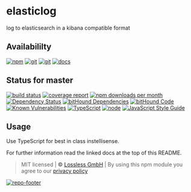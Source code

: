 # elasticlog
log to elasticsearch in a kibana compatible format

## Availabililty
[![npm](https://pushrocks.gitlab.io/assets/repo-button-npm.svg)](https://www.npmjs.com/package/elasticlog)
[![git](https://pushrocks.gitlab.io/assets/repo-button-git.svg)](https://GitLab.com/pushrocks/elasticlog)
[![git](https://pushrocks.gitlab.io/assets/repo-button-mirror.svg)](https://github.com/pushrocks/elasticlog)
[![docs](https://pushrocks.gitlab.io/assets/repo-button-docs.svg)](https://pushrocks.gitlab.io/elasticlog/)

## Status for master
[![build status](https://GitLab.com/pushrocks/elasticlog/badges/master/build.svg)](https://GitLab.com/pushrocks/elasticlog/commits/master)
[![coverage report](https://GitLab.com/pushrocks/elasticlog/badges/master/coverage.svg)](https://GitLab.com/pushrocks/elasticlog/commits/master)
[![npm downloads per month](https://img.shields.io/npm/dm/elasticlog.svg)](https://www.npmjs.com/package/elasticlog)
[![Dependency Status](https://david-dm.org/pushrocks/elasticlog.svg)](https://david-dm.org/pushrocks/elasticlog)
[![bitHound Dependencies](https://www.bithound.io/github/pushrocks/elasticlog/badges/dependencies.svg)](https://www.bithound.io/github/pushrocks/elasticlog/master/dependencies/npm)
[![bitHound Code](https://www.bithound.io/github/pushrocks/elasticlog/badges/code.svg)](https://www.bithound.io/github/pushrocks/elasticlog)
[![Known Vulnerabilities](https://snyk.io/test/npm/elasticlog/badge.svg)](https://snyk.io/test/npm/elasticlog)
[![TypeScript](https://img.shields.io/badge/TypeScript-2.x-blue.svg)](https://nodejs.org/dist/latest-v6.x/docs/api/)
[![node](https://img.shields.io/badge/node->=%206.x.x-blue.svg)](https://nodejs.org/dist/latest-v6.x/docs/api/)
[![JavaScript Style Guide](https://img.shields.io/badge/code%20style-standard-brightgreen.svg)](http://standardjs.com/)

## Usage
Use TypeScript for best in class instellisense.

For further information read the linked docs at the top of this README.

> MIT licensed | **&copy;** [Lossless GmbH](https://lossless.gmbh)
| By using this npm module you agree to our [privacy policy](https://lossless.gmbH/privacy.html)

[![repo-footer](https://pushrocks.gitlab.io/assets/repo-footer.svg)](https://push.rocks)
